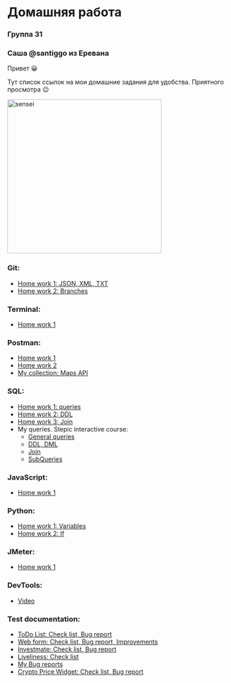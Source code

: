 # Домашняя работа
### Группа 31
### Саша @santiggo из Еревана
Привет :grinning:

Тут список ссылок на мои домашние задания для удобства. Приятного просмотра :wink:

<img src="https://media.giphy.com/media/Rsp9jLIy0VZOKlZziw/giphy.gif" width="350" height="350" alt="sensei">

### Git:
- [Home work 1: JSON, XML, TXT](https://github.com/alex-gliantsev/group31_hw/tree/main/Git/hw1)
- [Home work 2: Branches](https://github.com/alex-gliantsev/group31_hw/blob/main/Git/qa_31_santiaggo_hw2_branches.txt)

### Terminal:
- [Home work 1](https://github.com/alex-gliantsev/group31_hw/tree/main/Terminal)

### Postman:
- [Home work 1](https://github.com/alex-gliantsev/group31_hw/tree/main/Postman/HW1)
- [Home work 2](https://github.com/alex-gliantsev/group31_hw/tree/main/Postman/HW2)
- [My collection: Maps API](https://github.com/alex-gliantsev/group31_hw/tree/main/Postman/My%20collection%20(Maps%20API))

### SQL:
- [Home work 1: queries](https://github.com/alex-gliantsev/group31_hw/blob/main/SQL/qa_31_santiaggo_HW1.sql)
- [Home work 2: DDL](https://github.com/alex-gliantsev/group31_hw/blob/main/SQL/qa_31_santiaggo_HW2_DDL.sql)
- [Home work 3: Join](https://github.com/alex-gliantsev/group31_hw/blob/main/SQL/qa_31_santiaggo_HW2_Joins.sql)
- My queries. Stepic interactive course:
  - [General queries](https://github.com/alex-gliantsev/group31_hw/blob/main/SQL/Stepik%20Interactive%20Course%20queries/qa_31_santiaggo_stepic_queries.sql)
  - [DDL, DML](https://github.com/alex-gliantsev/group31_hw/blob/main/SQL/Stepik%20Interactive%20Course%20queries/qa_31_santiaggo_stepic_queries_DDL-DML.sql)
  - [Join](https://github.com/alex-gliantsev/group31_hw/blob/main/SQL/Stepik%20Interactive%20Course%20queries/qa_31_santiaggo_stepic_queries_Join.sql)
  - [SubQueries](https://github.com/alex-gliantsev/group31_hw/blob/main/SQL/Stepik%20Interactive%20Course%20queries/qa_31_santiaggo_stepic_SubQueries.sql)

### JavaScript:
- [Home work 1](https://github.com/alex-gliantsev/group31_hw/tree/main/JavaScript)

### Python:
- [Home work 1: Variables](https://github.com/alex-gliantsev/group31_hw/blob/main/Python/qa_31_santiaggo_hw1.py)
- [Home work 2: If](https://github.com/alex-gliantsev/group31_hw/blob/main/Python/qa_31_santiaggo_hw2.py)

### JMeter:
- [Home work 1](https://github.com/alex-gliantsev/group31_hw/tree/main/JMeter/HW1)

### DevTools:
- [Video](https://drive.google.com/file/d/1zTMoUah8Kpgz2hkF1_ye1N8Ex-IOPC3b/view?usp=share_link)

### Test documentation:
- [ToDo List: Check list, Bug report](https://docs.google.com/spreadsheets/d/12OeUqwMCmTgrgVc_DCykuL-wry61Bkf37Iv1JKwqD08/edit?usp=share_link)
- [Web form: Check list, Bug report, Improvements](https://docs.google.com/spreadsheets/d/15_kPrCi9etslLAr5cULZfgh8d-ekbE_nnhTNmOsFbWE/edit?usp=share_link)
- [Investmate: Check list, Bug report](https://docs.google.com/spreadsheets/d/1E9p9Husjr8Q85wWEVbAQqZk3hNIKe0qXni8w4Q27MCs/edit?usp=share_link)
- [Liveliness: Check list](https://docs.google.com/spreadsheets/d/1bzQcNGtPK4IOXwFNuZu32pESwMksaB8KyJFYFae7K7w/edit?usp=share_link)
- [My Bug reports](https://docs.google.com/spreadsheets/d/1Mx0zXx4vIJ1Arisw7wlLu6zCiV73qIecitNF1rWSQhY/edit?usp=share_link)
- [Crypto Price Widget: Check list, Bug report](https://docs.google.com/spreadsheets/d/1bEHzZTf94ZH7WJKs6k9qUn2qsfGZchHAMc2Ioke4_fA/edit?usp=share_link)
